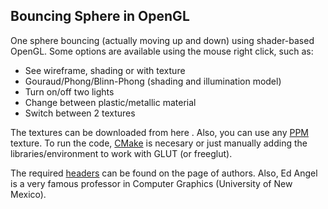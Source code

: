 ## Bouncing Sphere in OpenGL

One sphere bouncing (actually moving up and down) using shader-based OpenGL. Some options are available using the mouse right click, such as:

* See wireframe, shading or with texture
* Gouraud/Phong/Blinn-Phong (shading and illumination model)
* Turn on/off two lights
* Change between plastic/metallic material
* Switch between 2 textures

The textures can be downloaded from here . Also, you can use any [PPM] texture. To run the code, [CMake] is necesary or just manually adding the libraries/environment to work with GLUT (or freeglut).

The required [headers] can be found on the page of authors. Also, Ed Angel is a very famous professor in Computer Graphics (University of New Mexico).

[glm]: <https://glm.g-truc.net/0.9.8/index.html>
[CMake]: <https://cmake.org/>
[headers]: <https://www.cs.unm.edu/~angel/BOOK/INTERACTIVE_COMPUTER_GRAPHICS/SIXTH_EDITION/CODE/include/>
[PPM]: <http://netpbm.sourceforge.net/doc/ppm.html>